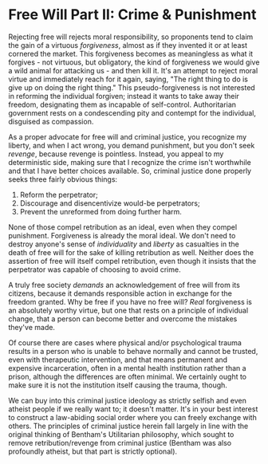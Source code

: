 # Free Will Part II: Crime & Punishment

Rejecting free will rejects moral responsibility, so proponents tend to claim the gain of a virtuous *forgiveness*, almost as if they invented it or at least cornered the market. This forgiveness becomes as meaningless as what it forgives - not virtuous, but obligatory, the kind of forgiveness we would give a wild animal for attacking us - and then kill it. It's an attempt to reject moral virtue and immediately reach for it again, saying, "The right thing to do is give up on doing the right thing." This pseudo-forgiveness is not interested in reforming the individual forgiven; instead it wants to take away their freedom, designating them as incapable of self-control. Authoritarian government rests on a condescending pity and contempt for the individual, disguised as compassion.

As a proper advocate for free will and criminal justice, you recognize my liberty, and when I act wrong, you demand punishment, but you don't seek *revenge*, because revenge is pointless. Instead, you appeal to my deterministic side, making sure that I recognize the crime isn't worthwhile and that I have better choices available. So, criminal justice done properly seeks three fairly obvious things:

1) Reform the perpetrator;
2) Discourage and disencentivize would-be perpetrators;
3) Prevent the unreformed from doing further harm.

None of those compel retribution as an ideal, even when they compel punishment. Forgiveness is already the moral ideal. We don't need to destroy anyone's sense of *individuality* and *liberty* as casualties in the death of free will for the sake of killing retribution as well. Neither does the assertion of free will itself compel retribution, even though it insists that the perpetrator was capable of choosing to avoid crime.

A truly free society *demands* an acknowledgement of free will from its citizens, because it demands responsible action in exchange for the freedom granted. Why be free if you have no free will? *Real* forgiveness is an absolutely worthy virtue, but one that rests on a principle of individual change, that a person can become better and overcome the mistakes they've made.

Of course there are cases where physical and/or psychological trauma results in a person who is unable to behave normally and cannot be trusted, even with therapeutic intervention, and that means permanent and expensive incarceration, often in a mental health institution rather than a prison, although the differences are often minimal. We certainly ought to make sure it is not the institution itself causing the trauma, though.

We can buy into this criminal justice ideology as strictly selfish and even atheist people if we really want to; it doesn't matter. It's in your best interest to construct a law-abiding social order where you can freely exchange with others. The principles of criminal justice herein fall largely in line with the original thinking of Bentham's Utilitarian philosophy, which sought to remove retribution/revenge from criminal justice (Bentham was also profoundly atheist, but that part is strictly optional).
